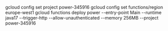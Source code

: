 gcloud config set project power-345916
gcloud config set functions/region europe-west1
gcloud functions deploy power --entry-point Main --runtime java17 --trigger-http --allow-unauthenticated --memory 256MB --project power-345916